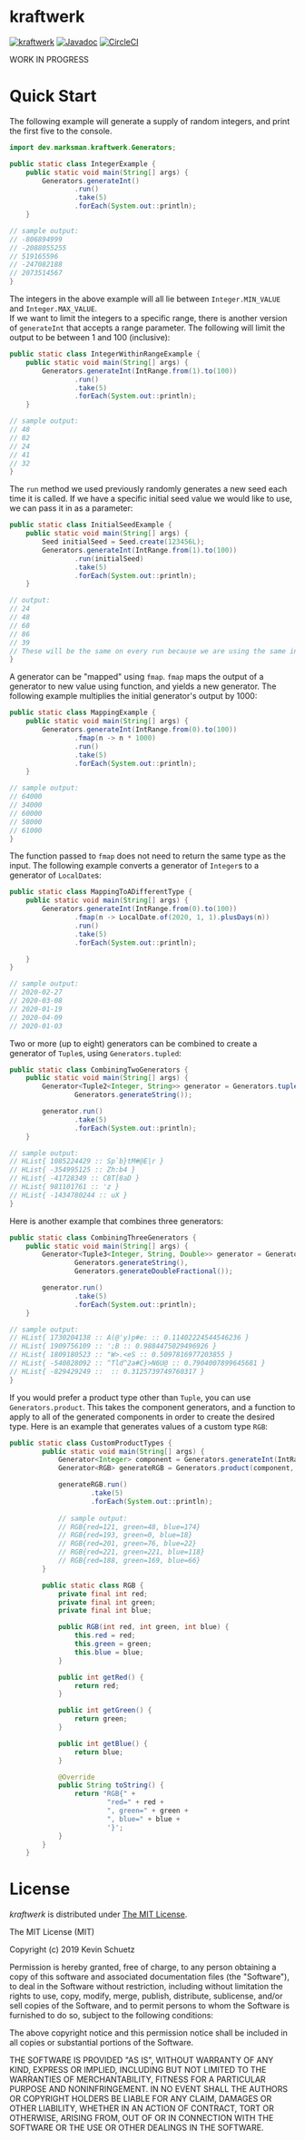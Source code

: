 # kraftwerk

[![kraftwerk](https://img.shields.io/maven-central/v/dev.marksman/kraftwerk.svg)](http://search.maven.org/#search%7Cga%7C1%7Cdev.marksman.kraftwerk)
[![Javadoc](https://javadoc-badge.appspot.com/dev.marksman/kraftwerk.svg?label=javadoc)](https://kschuetz.github.io/kraftwerk/javadoc/)
[![CircleCI](https://circleci.com/gh/kschuetz/kraftwerk.svg?style=svg)](https://circleci.com/gh/kschuetz/kraftwerk)

WORK IN PROGRESS

# Quick Start

The following example will generate a supply of random integers, and print the first five to the console.

```java
import dev.marksman.kraftwerk.Generators;

public static class IntegerExample {
    public static void main(String[] args) {
        Generators.generateInt()
                .run()
                .take(5)
                .forEach(System.out::println);
    }       

// sample output:
// -806894999
// -2088055255
// 519165596
// -247082188
// 2073514567        
}
```      

The integers in the above example will all lie between `Integer.MIN_VALUE` and `Integer.MAX_VALUE`.  
If we want to limit the integers to a specific range, there is another version of `generateInt` that accepts a range parameter.
The following will limit the output to be between 1 and 100 (inclusive):

```java 
public static class IntegerWithinRangeExample {
    public static void main(String[] args) {
        Generators.generateInt(IntRange.from(1).to(100))
                .run()
                .take(5)
                .forEach(System.out::println);
    }  

// sample output:
// 48
// 82
// 24
// 41
// 32
}
```

The `run` method we used previously randomly generates a new seed each time it is called. If we have a specific
initial seed value we would like to use, we can pass it in as a parameter:

```java
public static class InitialSeedExample {
    public static void main(String[] args) {
        Seed initialSeed = Seed.create(123456L);
        Generators.generateInt(IntRange.from(1).to(100))
                .run(initialSeed)
                .take(5)
                .forEach(System.out::println);
    }       

// output:
// 24
// 48
// 68
// 86
// 39    
// These will be the same on every run because we are using the same initial seed.
}
```                          

A generator can be "mapped" using `fmap`. `fmap` maps the output of a generator to new value using function, and yields a new generator.
The following example multiplies the initial generator's output by 1000:

```java
public static class MappingExample {
    public static void main(String[] args) {
        Generators.generateInt(IntRange.from(0).to(100))
                .fmap(n -> n * 1000)
                .run()
                .take(5)
                .forEach(System.out::println);
    }       

// sample output:
// 64000
// 34000
// 60000
// 58000
// 61000
}
```    

The function passed to `fmap` does not need to return the same type as the input. The following example converts a generator
of `Integer`s to a generator of `LocalDate`s:

```java
public static class MappingToADifferentType {
    public static void main(String[] args) {
        Generators.generateInt(IntRange.from(0).to(100))
                .fmap(n -> LocalDate.of(2020, 1, 1).plusDays(n))
                .run()
                .take(5)
                .forEach(System.out::println);

    }
}  

// sample output:
// 2020-02-27
// 2020-03-08
// 2020-01-19
// 2020-04-09
// 2020-01-03
```        

Two or more (up to eight) generators can be combined to create a generator of `Tuple`s, using `Generators.tupled`:

```java
public static class CombiningTwoGenerators {
    public static void main(String[] args) {
        Generator<Tuple2<Integer, String>> generator = Generators.tupled(Generators.generateInt(),
                Generators.generateString());

        generator.run()
                .take(5)
                .forEach(System.out::println);
    }  

// sample output:
// HList{ 1085224429 :: Sp`b}tM#@E|r }
// HList{ -354995125 :: Zh:b4 }
// HList{ -41728349 :: C8T[8aD }
// HList{ 981101761 :: 'z }
// HList{ -1434780244 :: uX }
}
```        

Here is another example that combines three generators:

```java
public static class CombiningThreeGenerators {
    public static void main(String[] args) {
        Generator<Tuple3<Integer, String, Double>> generator = Generators.tupled(Generators.generateInt(),
                Generators.generateString(),
                Generators.generateDoubleFractional());

        generator.run()
                .take(5)
                .forEach(System.out::println);
    }      

// sample output:
// HList{ 1730204138 :: A(@'y)p#e: :: 0.11402224544546236 }
// HList{ 1909756109 :: ';B :: 0.9884475029496926 }
// HList{ 1809180523 :: "W>.<eS :: 0.5097816977203855 }
// HList{ -540828092 :: ^Tld^2a#C}>N6U@ :: 0.7904007899645681 }
// HList{ -829429249 ::  :: 0.3125739749760317 }
}
```        

If you would prefer a product type other than `Tuple`, you can use `Generators.product`. This takes the component generators,
and a function to apply to all of the generated components in order to create the desired type.  Here is an example that
generates values of a custom type `RGB`:
                                       
```java
public static class CustomProductTypes {
        public static void main(String[] args) {
            Generator<Integer> component = Generators.generateInt(IntRange.inclusive(0, 255));
            Generator<RGB> generateRGB = Generators.product(component, component, component, RGB::new);

            generateRGB.run()
                    .take(5)
                    .forEach(System.out::println);   
            
            // sample output:
            // RGB{red=121, green=48, blue=174}
            // RGB{red=193, green=0, blue=18}
            // RGB{red=201, green=76, blue=22}
            // RGB{red=221, green=221, blue=118}
            // RGB{red=188, green=169, blue=66}
        }

        public static class RGB {
            private final int red;
            private final int green;
            private final int blue;

            public RGB(int red, int green, int blue) {
                this.red = red;
                this.green = green;
                this.blue = blue;
            }

            public int getRed() {
                return red;
            }

            public int getGreen() {
                return green;
            }

            public int getBlue() {
                return blue;
            }

            @Override
            public String toString() {
                return "RGB{" +
                        "red=" + red +
                        ", green=" + green +
                        ", blue=" + blue +
                        '}';
            }
        }
    }
```

# <a name="license">License</a>

*kraftwerk* is distributed under [The MIT License](http://choosealicense.com/licenses/mit/).

The MIT License (MIT)

Copyright (c) 2019 Kevin Schuetz

Permission is hereby granted, free of charge, to any person obtaining a copy
of this software and associated documentation files (the "Software"), to deal
in the Software without restriction, including without limitation the rights
to use, copy, modify, merge, publish, distribute, sublicense, and/or sell
copies of the Software, and to permit persons to whom the Software is
furnished to do so, subject to the following conditions:

The above copyright notice and this permission notice shall be included in all
copies or substantial portions of the Software.

THE SOFTWARE IS PROVIDED "AS IS", WITHOUT WARRANTY OF ANY KIND, EXPRESS OR
IMPLIED, INCLUDING BUT NOT LIMITED TO THE WARRANTIES OF MERCHANTABILITY,
FITNESS FOR A PARTICULAR PURPOSE AND NONINFRINGEMENT. IN NO EVENT SHALL THE
AUTHORS OR COPYRIGHT HOLDERS BE LIABLE FOR ANY CLAIM, DAMAGES OR OTHER
LIABILITY, WHETHER IN AN ACTION OF CONTRACT, TORT OR OTHERWISE, ARISING FROM,
OUT OF OR IN CONNECTION WITH THE SOFTWARE OR THE USE OR OTHER DEALINGS IN THE
SOFTWARE.
